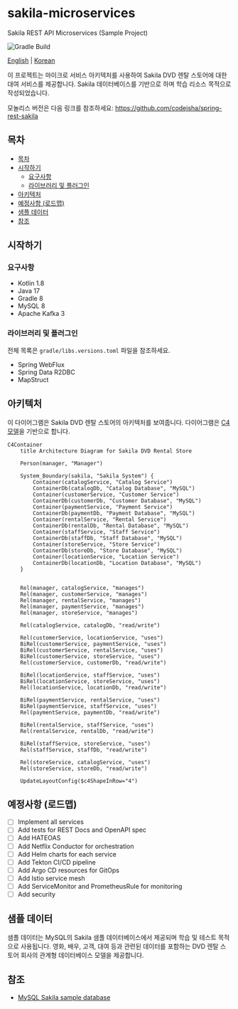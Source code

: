 # sakila-microservices

Sakila REST API Microservices (Sample Project)

![Gradle Build](https://github.com/codejsha/sakila-microservices/actions/workflows/gradle.yml/badge.svg)

[English](README.md) | [Korean](README_ko-KR.md)

이 프로젝트는 마이크로 서비스 아키텍처를 사용하여 Sakila DVD 렌탈 스토어에 대한 대여 서비스를 제공합니다. Sakila 데이터베이스를 기반으로 하며 학습 리소스 목적으로 작성되었습니다.

모놀리스 버전은 다음 링크를 참조하세요: https://github.com/codejsha/spring-rest-sakila

## 목차

- [목차](#목차)
- [시작하기](#시작하기)
  - [요구사항](#요구사항)
  - [라이브러리 및 플러그인](#라이브러리-및-플러그인)
- [아키텍처](#아키텍처)
- [예정사항 (로드맵)](#예정사항-로드맵)
- [샘플 데이터](#샘플-데이터)
- [참조](#참조)

## 시작하기

### 요구사항

- Kotlin 1.8
- Java 17
- Gradle 8
- MySQL 8
- Apache Kafka 3

### 라이브러리 및 플러그인

전체 목록은 `gradle/libs.versions.toml` 파일을 참조하세요.

- Spring WebFlux
- Spring Data R2DBC
- MapStruct

## 아키텍처

이 다이어그램은 Sakila DVD 렌탈 스토어의 아키텍처를 보여줍니다. 다이어그램은 [C4 모델](https://c4model.com/)을 기반으로 합니다.

```mermaid
C4Container
    title Architecture Diagram for Sakila DVD Rental Store

    Person(manager, "Manager")

    System_Boundary(sakila, "Sakila System") {
        Container(catalogService, "Catalog Service")
        ContainerDb(catalogDb, "Catalog Database", "MySQL")
        Container(customerService, "Customer Service")
        ContainerDb(customerDb, "Customer Database", "MySQL")
        Container(paymentService, "Payment Service")
        ContainerDb(paymentDb, "Payment Database", "MySQL")
        Container(rentalService, "Rental Service")
        ContainerDb(rentalDb, "Rental Database", "MySQL")
        Container(staffService, "Staff Service")
        ContainerDb(staffDb, "Staff Database", "MySQL")
        Container(storeService, "Store Service")
        ContainerDb(storeDb, "Store Database", "MySQL")
        Container(locationService, "Location Service")
        ContainerDb(locationDb, "Location Database", "MySQL")
    }


    Rel(manager, catalogService, "manages")
    Rel(manager, customerService, "manages")
    Rel(manager, rentalService, "manages")
    Rel(manager, paymentService, "manages")
    Rel(manager, storeService, "manages")

    Rel(catalogService, catalogDb, "read/write")

    Rel(customerService, locationService, "uses")
    BiRel(customerService, paymentService, "uses")
    BiRel(customerService, rentalService, "uses")
    BiRel(customerService, storeService, "uses")
    Rel(customerService, customerDb, "read/write")

    BiRel(locationService, staffService, "uses")
    BiRel(locationService, storeService, "uses")
    Rel(locationService, locationDb, "read/write")

    BiRel(paymentService, rentalService, "uses")
    BiRel(paymentService, staffService, "uses")
    Rel(paymentService, paymentDb, "read/write")

    BiRel(rentalService, staffService, "uses")
    Rel(rentalService, rentalDb, "read/write")

    BiRel(staffService, storeService, "uses")
    Rel(staffService, staffDb, "read/write")

    Rel(storeService, catalogService, "uses")
    Rel(storeService, storeDb, "read/write")

    UpdateLayoutConfig($c4ShapeInRow="4")
```

## 예정사항 (로드맵)

- [ ] Implement all services
- [ ] Add tests for REST Docs and OpenAPI spec
- [ ] Add HATEOAS
- [ ] Add Netflix Conductor for orchestration
- [ ] Add Helm charts for each service
- [ ] Add Tekton CI/CD pipeline
- [ ] Add Argo CD resources for GitOps
- [ ] Add Istio service mesh
- [ ] Add ServiceMonitor and PrometheusRule for monitoring
- [ ] Add security

## 샘플 데이터

샘플 데이터는 MySQL의 Sakila 샘플 데이터베이스에서 제공되며 학습 및 테스트 목적으로 사용됩니다. 영화, 배우, 고객, 대여 등과 관련된 데이터를 포함하는 DVD 렌탈 스토어 회사의 관계형 데이터베이스 모델을 제공합니다.

## 참조

- [MySQL Sakila sample database](https://dev.mysql.com/doc/sakila/en/)

